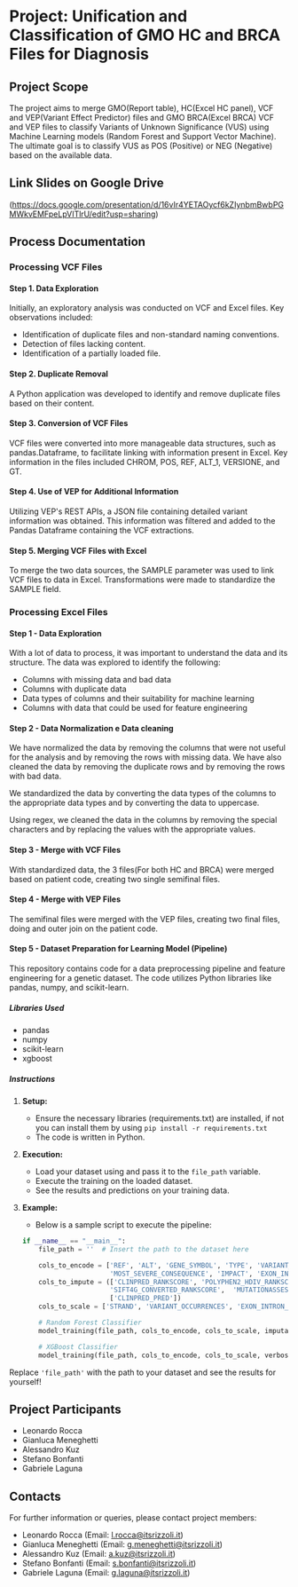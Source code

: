 # Project: Unification and Classification of GMO HC and BRCA Files for Diagnosis

## Project Scope

The project aims to merge GMO(Report table), HC(Excel HC panel), VCF and VEP(Variant Effect Predictor) files and GMO BRCA(Excel BRCA) VCF and VEP files to classify Variants of Unknown Significance (VUS) using Machine Learning models (Random Forest and Support Vector Machine). The ultimate goal is to classify VUS as POS (Positive) or NEG (Negative) based on the available data.

## Link Slides on Google Drive
(https://docs.google.com/presentation/d/16vIr4YETAOycf6kZIynbmBwbPGMWkvEMFpeLpVITlrU/edit?usp=sharing)

## Process Documentation

### Processing VCF Files

#### Step 1. Data Exploration

Initially, an exploratory analysis was conducted on VCF and Excel files. Key observations included:

- Identification of duplicate files and non-standard naming conventions.
- Detection of files lacking content.
- Identification of a partially loaded file.

#### Step 2. Duplicate Removal

A Python application was developed to identify and remove duplicate files based on their content.  

#### Step 3. Conversion of VCF Files

VCF files were converted into more manageable data structures, such as pandas.Dataframe, to facilitate linking with information present in Excel. Key information in the files included CHROM, POS, REF, ALT_1, VERSIONE, and GT.

#### Step 4. Use of VEP for Additional Information

Utilizing VEP's REST APIs, a JSON file containing detailed variant information was obtained. This information was filtered and added to the Pandas Dataframe containing the VCF extractions.

#### Step 5. Merging VCF Files with Excel

To merge the two data sources, the SAMPLE parameter was used to link VCF files to data in Excel. Transformations were made to standardize the SAMPLE field.

### Processing Excel Files

#### Step 1 - Data Exploration
With a lot of data to process, it was important to understand the data and its structure. The data was explored to identify the following:

- Columns with missing data and bad data
- Columns with duplicate data
- Data types of columns and their suitability for machine learning
- Columns with data that could be used for feature engineering

#### Step 2 - Data Normalization e Data cleaning 
We have normalized the data by removing the columns that were not useful for the analysis and by removing the rows with missing data. We have also cleaned the data by removing the duplicate rows and by removing the rows with bad data.

We standardized the data by converting the data types of the columns to the appropriate data types and by converting the data to uppercase.

Using regex, we cleaned the data in the columns by removing the special characters and by replacing the values with the appropriate values.

#### Step 3 - Merge with VCF Files

With standardized data, the 3 files(For both HC and BRCA) were merged based on patient code, creating two single semifinal files.

#### Step 4 - Merge with VEP Files

The semifinal files were merged with the VEP files, creating two final files, doing and outer join on the patient code.

#### Step 5 - Dataset Preparation for Learning Model (Pipeline)

This repository contains code for a data preprocessing pipeline and feature engineering for a genetic dataset. The code utilizes Python libraries like pandas, numpy, and scikit-learn.

##### Libraries Used
- pandas
- numpy
- scikit-learn
- xgboost

##### Instructions

1. **Setup:**
    - Ensure the necessary libraries (requirements.txt) are installed, if not you can install them by using `pip install -r requirements.txt`
    - The code is written in Python.

2. **Execution:**
    - Load your dataset using and pass it to the `file_path` variable.
    - Execute the training on the loaded dataset.
    - See the results and predictions on your training data.

3. **Example:**
    - Below is a sample script to execute the pipeline:
    ```python
    if __name__ == "__main__":
        file_path = ''  # Insert the path to the dataset here
    
        cols_to_encode = ['REF', 'ALT', 'GENE_SYMBOL', 'TYPE', 'VARIANT_TYPE', 
                          'MOST_SEVERE_CONSEQUENCE', 'IMPACT', 'EXON_INTRON_TYPE', 'CLINPRED_PRED']
        cols_to_impute = (['CLINPRED_RANKSCORE', 'POLYPHEN2_HDIV_RANKSCORE',  'SIFT_CONVERTED_RANKSCORE', 
                          'SIFT4G_CONVERTED_RANKSCORE',  'MUTATIONASSESSOR_RANKSCORE', 'MUTATIONTASTER_CONVERTED_RANKSCORE'],
                          ['CLINPRED_PRED'])
        cols_to_scale = ['STRAND', 'VARIANT_OCCURRENCES', 'EXON_INTRON_N', 'DOMAINS_COUNT', 'PUBMED_COUNT']
    
        # Random Forest Classifier
        model_training(file_path, cols_to_encode, cols_to_scale, imputation=True, cols_to_impute=cols_to_impute, verbosity=3)
    
        # XGBoost Classifier
        model_training(file_path, cols_to_encode, cols_to_scale, verbosity=3)
    ```

Replace `'file_path'` with the path to your dataset and see the results for yourself! 

## Project Participants

- Leonardo Rocca
- Gianluca Meneghetti
- Alessandro Kuz
- Stefano Bonfanti
- Gabriele Laguna

## Contacts

For further information or queries, please contact project members:

- Leonardo Rocca (Email: l.rocca@itsrizzoli.it)
- Gianluca Meneghetti (Email: g.meneghetti@itsrizzoli.it)
- Alessandro Kuz (Email: a.kuz@itsrizzoli.it)
- Stefano Bonfanti (Email: s.bonfanti@itsrizzoli.it)
- Gabriele Laguna (Email: g.laguna@itsrizzoli.it)
